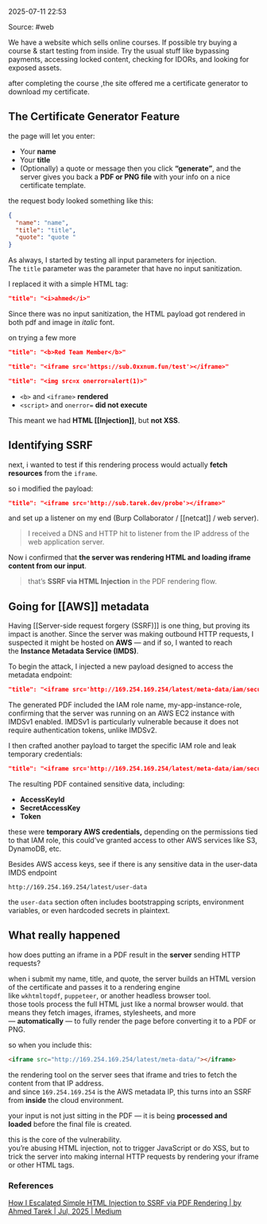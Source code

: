 
2025-07-11 22:53

Source: #web 

We have a website which sells online courses. If possible try buying a course & start testing from inside. Try the usual stuff like bypassing payments, accessing locked content, checking for IDORs, and looking for exposed assets.

after completing the course ,the site offered me a certificate generator to download my certificate.

## The Certificate Generator Feature

the page will let you enter:
- Your **name**
- Your **title**
- (Optionally) a quote or message
then you click **“generate”**, and the server gives you back a **PDF or PNG file** with your info on a nice certificate template.

the request body looked something like this:
```json
{  
  "name": "name",  
  "title": "title",  
  "quote": "quote "  
}
```

As always, I started by testing all input parameters for injection. The `title` parameter was the parameter that have no input sanitization.

I replaced it with a simple HTML tag:
```json
"title": "<i>ahmed</i>"
```

Since there was no input sanitization, the HTML payload got rendered in both pdf and image in _italic_ font.

on trying a few more
```json
"title": "<b>Red Team Member</b>"

"title": "<iframe src='https://sub.0xxnum.fun/test'></iframe>"

"title": "<img src=x onerror=alert(1)>"
```

- `<b>` and `<iframe>` **rendered**
- `<script>` and `onerror=` **did not execute**

This meant we had **HTML [[Injection]]**, but **not XSS**.

## Identifying SSRF

next, i wanted to test if this rendering process would actually **fetch resources** from the `iframe`.

so i modified the payload:
```json
"title": "<iframe src='http://sub.tarek.dev/probe'></iframe>"
```
and set up a listener on my end (Burp Collaborator / [[netcat]] / web server).

> I received a DNS and HTTP hit to listener from the IP address of the web application server.

Now i confirmed that **the server was rendering HTML and loading iframe content from our input**.  
> that’s **SSRF via HTML Injection** in the PDF rendering flow.

## Going for [[AWS]] metadata 

Having [[Server-side request forgery (SSRF)]] is one thing, but proving its impact is another. Since the server was making outbound HTTP requests, I suspected it might be hosted on **AWS** — and if so, I wanted to reach the **Instance Metadata Service (IMDS)**.

To begin the attack, I injected a new payload designed to access the metadata endpoint:
```json
"title": "<iframe src='http://169.254.169.254/latest/meta-data/iam/security-credentials/'></iframe>"
```

The generated PDF included the IAM role name, my-app-instance-role, confirming that the server was running on an AWS EC2 instance with IMDSv1 enabled. IMDSv1 is particularly vulnerable because it does not require authentication tokens, unlike IMDSv2.

I then crafted another payload to target the specific IAM role and leak temporary credentials:
```json
"title": "<iframe src='http://169.254.169.254/latest/meta-data/iam/security-credentials/my-app-instance-role'></iframe>"
```

The resulting PDF contained sensitive data, including:
- **AccessKeyId**
- **SecretAccessKey**
- **Token**

these were **temporary AWS credentials,** depending on the permissions tied to that IAM role, this could’ve granted access to other AWS services like S3, DynamoDB, etc.

Besides AWS access keys, see if there is any sensitive data in the user-data IMDS endpoint
 ```
http://169.254.169.254/latest/user-data
```

the `user-data` section often includes bootstrapping scripts, environment variables, or even hardcoded secrets in plaintext.

## What really happened

how does putting an iframe in a PDF result in the **server** sending HTTP requests?

when i submit my name, title, and quote, the server builds an HTML version of the certificate and passes it to a rendering engine like `wkhtmltopdf`, `puppeteer`, or another headless browser tool.  
those tools process the full HTML just like a normal browser would. that means they fetch images, iframes, stylesheets, and more — **automatically** — to fully render the page before converting it to a PDF or PNG.

so when you include this:
```html
<iframe src="http://169.254.169.254/latest/meta-data/"></iframe>
```

the rendering tool on the server sees that iframe and tries to fetch the content from that IP address.  
and since `169.254.169.254` is the AWS metadata IP, this turns into an SSRF from **inside** the cloud environment.

your input is not just sitting in the PDF — it is being **processed and loaded** before the final file is created.

this is the core of the vulnerability.  
you’re abusing HTML injection, not to trigger JavaScript or do XSS, but to trick the server into making internal HTTP requests by rendering your iframe or other HTML tags.

### References
[How I Escalated Simple HTML Injection to SSRF via PDF Rendering | by Ahmed Tarek | Jul, 2025 | Medium](https://medium.com/@0x_xnum/how-i-escalated-simple-html-injection-to-ssrf-via-pdf-rendering-682ea94b3194)
